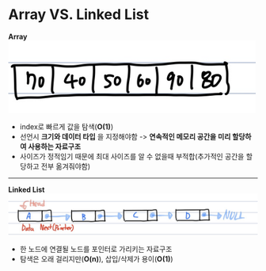 # Array VS. Linked List
**Array**
<img width="500" src="./images/Array.jpg">
  - index로 빠르게 값을 탐색(**O(1)**)
  - 선언시 **크기와 데이터 타입** 을 지정해야함 -> **연속적인 메모리 공간을 미리 할당하여 사용하는 자료구조**
  - 사이즈가 정적임기 때문에 최대 사이즈를 알 수 없을때 부적합(추가적인 공간을 할당하고 전부 옮겨줘야함)

---
**Linked List**
<img width="600" src="./images/LinkedList.jpg">
  - 한 노드에 연결될 노드를 포인터로 가리키는 자료구조
  - 탐색은 오래 걸리지만(**O(n)**), 삽입/삭제가 용이(**O(1)**)
